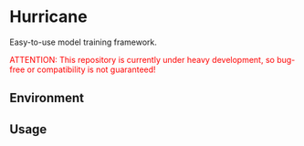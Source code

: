 # Hurricane
Easy-to-use model training framework.

<span style="color:red">ATTENTION: This repository is currently under heavy development, so bug-free or compatibility is not guaranteed!</span>

## Environment

## Usage
